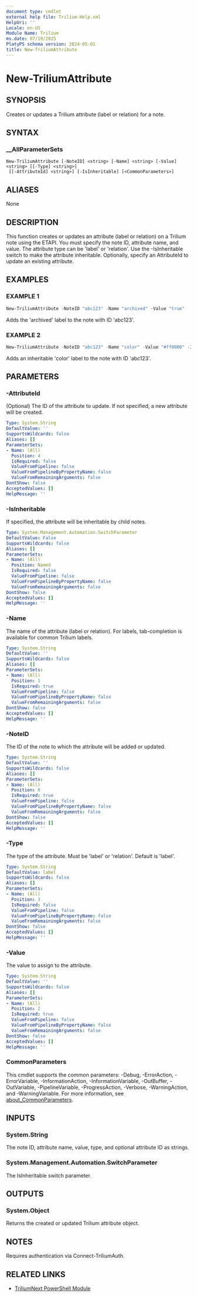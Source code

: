 ```yaml
---
document type: cmdlet
external help file: Trilium-Help.xml
HelpUri: ''
Locale: en-US
Module Name: Trilium
ms.date: 07/19/2025
PlatyPS schema version: 2024-05-01
title: New-TriliumAttribute
---
```


# New-TriliumAttribute

## SYNOPSIS

Creates or updates a Trilium attribute (label or relation) for a note.

## SYNTAX

### __AllParameterSets

```
New-TriliumAttribute [-NoteID] <string> [-Name] <string> [-Value] <string> [[-Type] <string>]
 [[-AttributeId] <string>] [-IsInheritable] [<CommonParameters>]
```

## ALIASES

None

## DESCRIPTION

This function creates or updates an attribute (label or relation) on a Trilium note using the ETAPI.
You must specify the note ID, attribute name, and value.
The attribute type can be 'label' or 'relation'.
Use the -IsInheritable switch to make the attribute inheritable.
Optionally, specify an AttributeId to update an existing attribute.

## EXAMPLES

### EXAMPLE 1

```powershell
New-TriliumAttribute -NoteID "abc123" -Name "archived" -Value "true"
```

Adds the 'archived' label to the note with ID 'abc123'.

### EXAMPLE 2

```powershell
New-TriliumAttribute -NoteID "abc123" -Name "color" -Value "#ff0000" -IsInheritable
```

Adds an inheritable 'color' label to the note with ID 'abc123'.

## PARAMETERS

### -AttributeId

(Optional) The ID of the attribute to update.
If not specified, a new attribute will be created.

```yaml
Type: System.String
DefaultValue: ''
SupportsWildcards: false
Aliases: []
ParameterSets:
- Name: (All)
  Position: 4
  IsRequired: false
  ValueFromPipeline: false
  ValueFromPipelineByPropertyName: false
  ValueFromRemainingArguments: false
DontShow: false
AcceptedValues: []
HelpMessage: ''
```

### -IsInheritable

If specified, the attribute will be inheritable by child notes.

```yaml
Type: System.Management.Automation.SwitchParameter
DefaultValue: False
SupportsWildcards: false
Aliases: []
ParameterSets:
- Name: (All)
  Position: Named
  IsRequired: false
  ValueFromPipeline: false
  ValueFromPipelineByPropertyName: false
  ValueFromRemainingArguments: false
DontShow: false
AcceptedValues: []
HelpMessage: ''
```

### -Name

The name of the attribute (label or relation).
For labels, tab-completion is available for common Trilium labels.

```yaml
Type: System.String
DefaultValue: ''
SupportsWildcards: false
Aliases: []
ParameterSets:
- Name: (All)
  Position: 1
  IsRequired: true
  ValueFromPipeline: false
  ValueFromPipelineByPropertyName: false
  ValueFromRemainingArguments: false
DontShow: false
AcceptedValues: []
HelpMessage: ''
```

### -NoteID

The ID of the note to which the attribute will be added or updated.

```yaml
Type: System.String
DefaultValue: ''
SupportsWildcards: false
Aliases: []
ParameterSets:
- Name: (All)
  Position: 0
  IsRequired: true
  ValueFromPipeline: false
  ValueFromPipelineByPropertyName: false
  ValueFromRemainingArguments: false
DontShow: false
AcceptedValues: []
HelpMessage: ''
```

### -Type

The type of the attribute.
Must be 'label' or 'relation'.
Default is 'label'.

```yaml
Type: System.String
DefaultValue: label
SupportsWildcards: false
Aliases: []
ParameterSets:
- Name: (All)
  Position: 3
  IsRequired: false
  ValueFromPipeline: false
  ValueFromPipelineByPropertyName: false
  ValueFromRemainingArguments: false
DontShow: false
AcceptedValues: []
HelpMessage: ''
```

### -Value

The value to assign to the attribute.

```yaml
Type: System.String
DefaultValue: ''
SupportsWildcards: false
Aliases: []
ParameterSets:
- Name: (All)
  Position: 2
  IsRequired: true
  ValueFromPipeline: false
  ValueFromPipelineByPropertyName: false
  ValueFromRemainingArguments: false
DontShow: false
AcceptedValues: []
HelpMessage: ''
```

### CommonParameters

This cmdlet supports the common parameters: -Debug, -ErrorAction, -ErrorVariable,
-InformationAction, -InformationVariable, -OutBuffer, -OutVariable, -PipelineVariable,
-ProgressAction, -Verbose, -WarningAction, and -WarningVariable. For more information, see
[about_CommonParameters](https://go.microsoft.com/fwlink/?LinkID=113216).

## INPUTS

### System.String

The note ID, attribute name, value, type, and optional attribute ID as strings.

### System.Management.Automation.SwitchParameter

The IsInheritable switch parameter.

## OUTPUTS

### System.Object

Returns the created or updated Trilium attribute object.

## NOTES

Requires authentication via Connect-TriliumAuth.


## RELATED LINKS

- [TriliumNext PowerShell Module](https://github.com/ptmorris1/TriliumNext-Powershell-Module)

